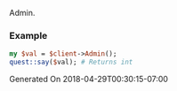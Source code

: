 Admin.
### Example

```perl
my $val = $client->Admin();
quest::say($val); # Returns int
```


Generated On 2018-04-29T00:30:15-07:00